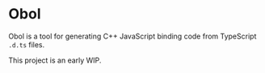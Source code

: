
# Obol
Obol is a tool for generating C++ JavaScript binding code from TypeScript
`.d.ts` files.

This project is an early WIP.



